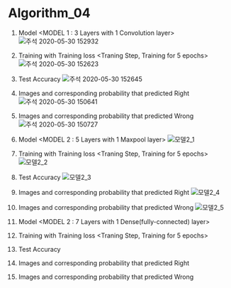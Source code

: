 # Algorithm_04

1. Model <MODEL 1 : 3 Layers with 1 Convolution layer>
![주석 2020-05-30 152932](https://user-images.githubusercontent.com/62106852/83321409-79bf7b00-a28a-11ea-8e27-b336a1e6493a.png)

2. Training with Training loss <Traning Step, Training for 5 epochs>
![주석 2020-05-30 152623](https://user-images.githubusercontent.com/62106852/83321359-fef66000-a289-11ea-8f6a-1a8b81167c05.png)
3. Test Accuracy
![주석 2020-05-30 152645](https://user-images.githubusercontent.com/62106852/83321356-fdc53300-a289-11ea-8c37-b8b40c8653d6.png)

4. Images and corresponding probability that predicted Right
![주석 2020-05-30 150641](https://user-images.githubusercontent.com/62106852/83321226-11bc6500-a289-11ea-9859-d9628be2359c.png)

5. Images and corresponding probability that predicted Wrong
![주석 2020-05-30 150727](https://user-images.githubusercontent.com/62106852/83321228-12ed9200-a289-11ea-84a5-5459b1ba51c7.png)

1. Model <MODEL 2 : 5 Layers with 1 Maxpool layer>
![모델2_1](https://user-images.githubusercontent.com/62106852/83322105-fb65d780-a28f-11ea-9a37-c3d9c4403f5c.png)

2. Training with Training loss <Traning Step, Training for 5 epochs>
![모델2_2](https://user-images.githubusercontent.com/62106852/83322107-fbfe6e00-a28f-11ea-8a09-93950d09f043.png)

3. Test Accuracy
![모델2_3](https://user-images.githubusercontent.com/62106852/83322104-facd4100-a28f-11ea-9d3a-ebe8d9cb87f1.png)

4. Images and corresponding probability that predicted Right
![모델2_4](https://user-images.githubusercontent.com/62106852/83322112-fef95e80-a28f-11ea-9341-9d56faa7c8fc.png)

5. Images and corresponding probability that predicted Wrong
![모델2_5](https://user-images.githubusercontent.com/62106852/83322110-fe60c800-a28f-11ea-9d96-59f0e394511b.png)

1. Model <MODEL 2 : 7 Layers with 1 Dense(fully-connected) layer>

2. Training with Training loss <Traning Step, Training for 5 epochs>

3. Test Accuracy

4. Images and corresponding probability that predicted Right

5. Images and corresponding probability that predicted Wrong

